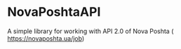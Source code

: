 # NovaPoshtaAPI
A simple library for working with API 2.0 of Nova Poshta ( https://novaposhta.ua/job)
